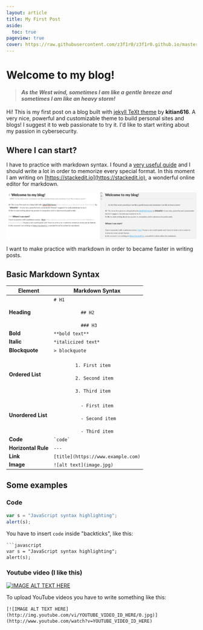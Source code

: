 ```yaml
---
layout: article
title: My First Post
aside:
  toc: true
pageview: true
cover: https://raw.githubusercontent.com/z3f1r0/z3f1r0.github.io/master/img/markdown.png
---
```


# Welcome to my blog!
> #### *As the West wind, sometimes I am like a gentle breeze and sometimes I am like an heavy storm!*

Hi! This is my first post on a blog built with [jekyll TeXt theme](https://github.com/kitian616/jekyll-TeXt-theme) by **kitian616**. A very nice, powerful and customizable theme to build personal sites and blogs! I suggest it to web passionate to try it.
I'd like to start writing about my passion in cybersecurity.

## Where I can start?
I have to practice with markdown syntax. I found a [very useful guide](https://github.com/adam-p/markdown-here/wiki/Markdown-Cheatsheet#links) and I should  write a lot in order to memorize every special format.
In this moment I am writing on [https://stackedit.io](https://stackedit.io), a wonderful online editor for markdown.

![Alt text](https://raw.githubusercontent.com/z3f1r0/z3f1r0.github.io/master/img/stackedit.png)

I want to make practice with markdown in order to became faster in writing posts.

## Basic Markdown Syntax
<html>
<table>
  <thead>
    <tr>
      <th>Element</th>
      <th>Markdown Syntax</th>
    </tr>
  </thead>
  <tbody>
    <tr>
      <td><b>Heading</b></td>
      <td><code># H1<br>
          ## H2<br>
          ### H3</code></td>
    </tr>
    <tr>
      <td><b>Bold</b></td>
      <td><code>**bold text**</code></td>
    </tr>
    <tr>
      <td><b>Italic</b></td>
      <td><code>*italicized text*</code></td>
    </tr>
    <tr>
      <td><b>Blockquote</b></td>
      <td><code>&gt; blockquote</code></td>
    </tr>
    <tr>
      <td><b>Ordered List</b></td>
      <td><code>
        1. First item<br />
        2. Second item<br />
        3. Third item<br /></code>
      </td>
    </tr>
    <tr>
      <td><b>Unordered List</b></td>
      <td>
        <code>
          - First item<br />
          - Second item<br />
          - Third item<br /></code>
      </td>
    </tr>
    <tr>
      <td><b>Code</b></td>
      <td><code>`code`</code></td>
    </tr>
    <tr>
      <td><b>Horizontal Rule</b></td>
      <td><code>---</code></td>
    </tr>
    <tr>
      <td><b>Link</b></td>
      <td><code>[title](https://www.example.com)</code></td>
    </tr>
    <tr>
      <td><b>Image</b></td>
      <td><code>![alt text](image.jpg)</code></td>
    </tr>
  </tbody>
</table> 
</html>

## Some examples

### Code
```javascript
var s = "JavaScript syntax highlighting";
alert(s);
```
You have to insert `code` inside "backticks", like this:
```
```javascript
var s = "JavaScript syntax highlighting";
alert(s);
```

### Youtube video (I like this)

[![IMAGE ALT TEXT HERE](http://img.youtube.com/vi/x5wkIewzyNg/0.jpg)](http://www.youtube.com/watch?v=x5wkIewzyNg)

To upload YouTube videos you have to write something like this:
```
[![IMAGE ALT TEXT HERE](http://img.youtube.com/vi/YOUTUBE_VIDEO_ID_HERE/0.jpg)](http://www.youtube.com/watch?v=YOUTUBE_VIDEO_ID_HERE)
```

